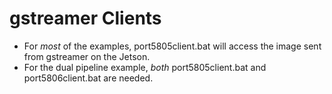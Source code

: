 gstreamer Clients
====================================================

+ For *most* of the examples, port5805client.bat will access the image sent from gstreamer on the Jetson.
+ For the dual pipeline example, *both* port5805client.bat and port5806client.bat are needed.